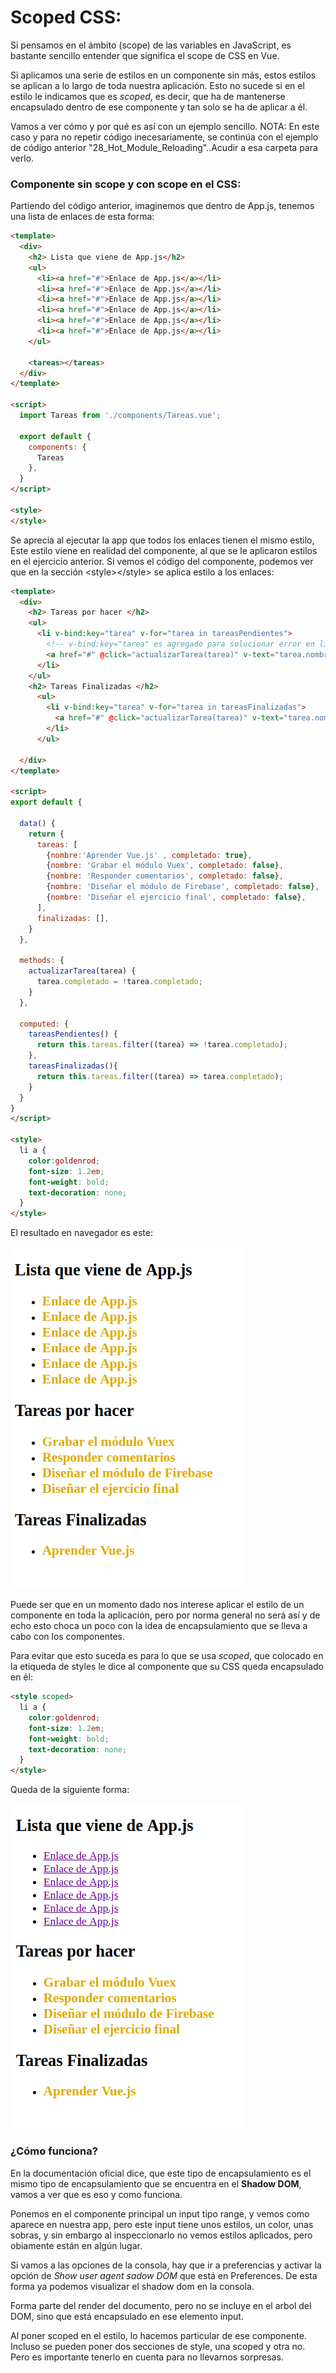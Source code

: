 # Scoped CSS:

Si pensamos en el ámbito (scope) de las variables en JavaScript, es bastante sencillo entender que significa el scope de CSS en Vue.

Si aplicamos una serie de estilos en un componente sin más, estos estilos se aplican a lo largo de toda nuestra aplicación. Esto no sucede si en el estilo le indicamos que es *scoped*, es decir, que ha de mantenerse encapsulado dentro de ese componente y tan solo se ha de aplicar a él. 

Vamos a ver cómo y por qué es así con un ejemplo sencillo.
NOTA: En este caso y para no repetir código inecesariamente, se continúa con el ejemplo de código anterior "28_Hot_Module_Reloading"..Acudir a esa carpeta para verlo.

### Componente sin scope y con scope en el CSS:

Partiendo del código anterior, imaginemos que dentro de App.js, tenemos una lista de enlaces de esta forma:
```html
<template>
  <div>
    <h2> Lista que viene de App.js</h2>
    <ul>
      <li><a href="#">Enlace de App.js</a></li>
      <li><a href="#">Enlace de App.js</a></li>
      <li><a href="#">Enlace de App.js</a></li>
      <li><a href="#">Enlace de App.js</a></li>
      <li><a href="#">Enlace de App.js</a></li>
      <li><a href="#">Enlace de App.js</a></li>
    </ul>

    <tareas></tareas>
  </div>
</template>

<script>
  import Tareas from './components/Tareas.vue';
  
  export default {
    components: {
      Tareas
    },
  }
</script>

<style>
</style>
```
Se aprecia al ejecutar la app que todos los enlaces tienen el mismo estilo, Este estilo viene en realidad del componente, al que se le aplicaron estilos en el ejercicio anterior. Si vemos el código del componente, podemos ver que en la sección \<style>\</style> se aplica estilo a los enlaces:
```html
<template>
  <div>
    <h2> Tareas por hacer </h2>
    <ul>
      <li v-bind:key="tarea" v-for="tarea in tareasPendientes"> 
        <!-- v-bind:key="tarea" es agregado para solucionar error en linter -->
        <a href="#" @click="actualizarTarea(tarea)" v-text="tarea.nombre"></a>
      </li>
    </ul>
    <h2> Tareas Finalizadas </h2>
      <ul>
        <li v-bind:key="tarea" v-for="tarea in tareasFinalizadas">
          <a href="#" @click="actualizarTarea(tarea)" v-text="tarea.nombre"></a>
        </li>
      </ul>
    
  </div>
</template>

<script>
export default {

  data() {
    return {
      tareas: [
        {nombre:'Aprender Vue.js' , completado: true},
        {nombre: 'Grabar el módulo Vuex', completado: false},
        {nombre: 'Responder comentarios', completado: false},
        {nombre: 'Diseñar el módulo de Firebase', completado: false},
        {nombre: 'Diseñar el ejercicio final', completado: false},
      ],
      finalizadas: [],
    }
  },

  methods: {
    actualizarTarea(tarea) {
      tarea.completado = !tarea.completado;
    }
  },

  computed: {
    tareasPendientes() {
      return this.tareas.filter((tarea) => !tarea.completado);
    },
    tareasFinalizadas(){
      return this.tareas.filter((tarea) => tarea.completado);
    }
  }
}
</script>

<style>
  li a {
    color:goldenrod;
    font-size: 1.2em;
    font-weight: bold;
    text-decoration: none;
  }
</style>
```
El resultado en navegador es este:

![syle no scoped](../img/scope_css0.png)

Puede ser que en un momento dado nos interese aplicar el estilo de un componente en toda la aplicación, pero por norma general no será así y de echo esto choca un poco con la idea de encapsulamiento que se lleva a cabo con los componentes. 

Para evitar que esto suceda es para lo que se usa *scoped*, que colocado en la etiqueda de styles le dice al componente que su CSS queda encapsulado en él:
```html
<style scoped>
  li a {
    color:goldenrod;
    font-size: 1.2em;
    font-weight: bold;
    text-decoration: none;
  }
</style>
```
Queda de la siguiente forma:

![syle scoped](../img/scoped_css1.png)

### ¿Cómo funciona?

En la documentación oficial dice, que este tipo de encapsulamiento es el mismo tipo de encapsulamiento que se encuentra en el **Shadow DOM**, vamos a ver que es eso y como funciona.

Ponemos en el componente principal un input tipo range, y vemos como aparece en nuestra app, pero este input tiene unos estilos, un color, unas sobras, y sin embargo al inspeccionarlo no vemos estilos aplicados, pero obiamente están en algún lugar. 

Si vamos a las opciones de la consola, hay que ir a preferencias y activar la opción de *Show user agent sadow DOM* que está en Preferences. De esta forma ya podemos visualizar el shadow dom en la consola. 

Forma parte del render del documento, pero no se incluye en el arbol del DOM, sino que está encapsulado en ese elemento input.

Al poner scoped en el estilo, lo hacemos particular de ese componente. Incluso se pueden poner dos secciones de style, una scoped y otra no. Pero es importante tenerlo en cuenta para no llevarnos sorpresas.



